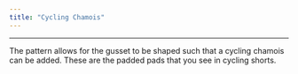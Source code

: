 ```yaml
---
title: "Cycling Chamois"
---
```


***

The pattern allows for the gusset to be shaped such that a cycling chamois can be added. These 
are the padded pads that you see in cycling shorts. 



